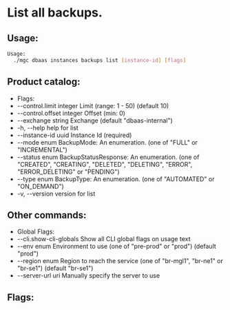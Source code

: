 # List all backups.

## Usage:
```bash
Usage:
  ./mgc dbaas instances backups list [instance-id] [flags]
```

## Product catalog:
- Flags:
- --control.limit integer     Limit (range: 1 - 50) (default 10)
- --control.offset integer   Offset (min: 0)
- --exchange string          Exchange (default "dbaas-internal")
- -h, --help                     help for list
- --instance-id uuid         Instance Id (required)
- --mode enum                BackupMode: An enumeration. (one of "FULL" or "INCREMENTAL")
- --status enum              BackupStatusResponse: An enumeration. (one of "CREATED", "CREATING", "DELETED", "DELETING", "ERROR", "ERROR_DELETING" or "PENDING")
- --type enum                BackupType: An enumeration. (one of "AUTOMATED" or "ON_DEMAND")
- -v, --version                  version for list

## Other commands:
- Global Flags:
- --cli.show-cli-globals   Show all CLI global flags on usage text
- --env enum               Environment to use (one of "pre-prod" or "prod") (default "prod")
- --region enum            Region to reach the service (one of "br-mgl1", "br-ne1" or "br-se1") (default "br-se1")
- --server-url uri         Manually specify the server to use

## Flags:
```bash

```

